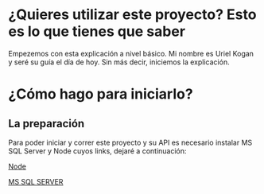 # ¿Quieres utilizar este proyecto? Esto es lo que tienes que saber
Empezemos con esta explicación a nivel básico. Mi nombre es Uriel Kogan y seré su guía el día de hoy. Sin más decir, iniciemos la explicación.

# ¿Cómo hago para iniciarlo?
## La preparación
Para poder iniciar y correr este proyecto y su API es necesario instalar MS SQL Server y Node cuyos links, dejaré a continuación:

[Node](https://nodejs.org/es/download)

[MS SQL SERVER](https://www.microsoft.com/en-us/sql-server/sql-server-downloads)



